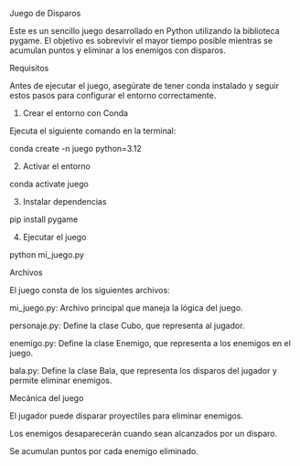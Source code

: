 Juego de Disparos

Este es un sencillo juego desarrollado en Python utilizando la biblioteca pygame.
El objetivo es sobrevivir el mayor tiempo posible mientras se acumulan puntos y eliminar a los enemigos con disparos.

Requisitos

Antes de ejecutar el juego, asegúrate de tener conda instalado y seguir estos pasos para configurar el entorno correctamente.

1. Crear el entorno con Conda

Ejecuta el siguiente comando en la terminal:

conda create -n juego python=3.12

2. Activar el entorno

conda activate juego

3. Instalar dependencias

pip install pygame

4. Ejecutar el juego

python mi_juego.py

Archivos

El juego consta de los siguientes archivos:

mi_juego.py: Archivo principal que maneja la lógica del juego.

personaje.py: Define la clase Cubo, que representa al jugador.

enemigo.py: Define la clase Enemigo, que representa a los enemigos en el juego.

bala.py: Define la clase Bala, que representa los disparos del jugador y permite eliminar enemigos.

Mecánica del juego

El jugador puede disparar proyectiles para eliminar enemigos.

Los enemigos desaparecerán cuando sean alcanzados por un disparo.

Se acumulan puntos por cada enemigo eliminado.